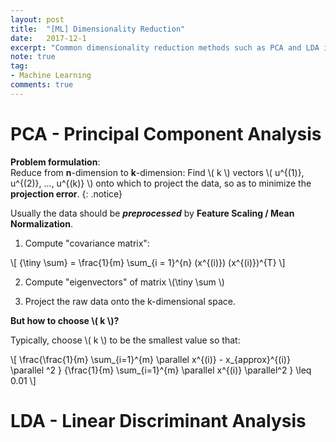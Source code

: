 ```yaml
---
layout: post
title:  "[ML] Dimensionality Reduction"
date:   2017-12-1
excerpt: "Common dimensionality reduction methods such as PCA and LDA in ML..."
note: true
tag:
- Machine Learning
comments: true
---
```


# PCA - Principal Component Analysis

**Problem formulation**:<br> Reduce from **n**-dimension to **k**-dimension: Find \\( k \\) vectors \\( u^{(1)}, u^{(2)}, ..., u^{(k)} \\) onto which to project the data, so as to minimize the **projection error**.
{: .notice}

Usually the data should be ***preprocessed*** by **Feature Scaling / Mean Normalization**.

1. Compute "covariance matrix":

\\[ {\tiny \sum} = \frac{1}{m} \sum_{i = 1}^{n} (x^{(i)}) (x^{(i)})^{T} \\]

2. Compute "eigenvectors" of matrix \\(\tiny \sum \\)

3. Project the raw data onto the k-dimensional space.

**But how to choose \\( k \\)?**

  Typically, choose \\( k \\) to be the smallest value so that:

  \\[ \frac{\frac{1}{m} \sum_{i=1}^{m} \parallel x^{(i)} - x_{approx}^{(i)} \parallel ^2 } {\frac{1}{m} \sum_{i=1}^{m} \parallel x^{(i)} \parallel^2 } \leq 0.01 \\]

# LDA - Linear Discriminant Analysis
